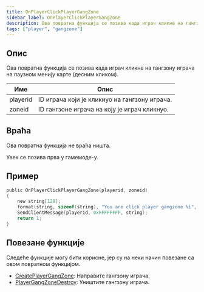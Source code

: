 ```yaml
---
title: OnPlayerClickPlayerGangZone
sidebar_label: OnPlayerClickPlayerGangZone
description: Ова повратна функција се позива када играч кликне на гангзону играча на паузном менију карте (десним кликом).
tags: ["player", "gangzone"]
---
```


<VersionWarnSR version='omp v1.1.0.2612' />

## Опис

Ова повратна функција се позива када играч кликне на гангзону играча на паузном менију карте (десним кликом).

| Име     | Опис                                                     |
| -------- | ------------------------------------------------------- |
| playerid | ID играча који је кликнуо на гангзону играча.           |
| zoneid   | ID гангзоне играча на коју је играч кликнуо.            |

## Враћа

Ова повратна функција не враћа ништа.

Увек се позива прва у гамемоде-у.

## Пример

```c
public OnPlayerClickPlayerGangZone(playerid, zoneid)
{
    new string[128];
    format(string, sizeof(string), "You are click player gangzone %i", zoneid);
    SendClientMessage(playerid, 0xFFFFFFFF, string);
    return 1;
}
```

## Повезане функције

Следеће функције могу бити корисне, јер су на неки начин повезане са овом повратном функцијом.

- [CreatePlayerGangZone](../functions/CreatePlayerGangZone): Направите гангзону играча.
- [PlayerGangZoneDestroy](../functions/PlayerGangZoneDestroy): Уништите гангзону играча.